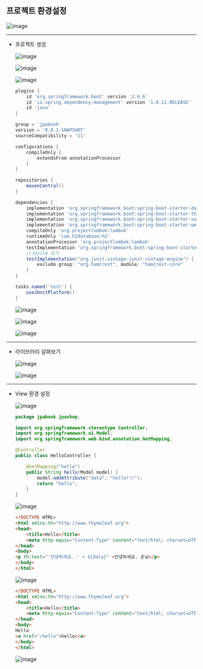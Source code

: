 ## **프로젝트 환경설정**

![image](https://user-images.githubusercontent.com/79301439/163145647-1ef8e9a0-dc1f-4623-8893-78c05c866693.png)

***
  * 프로젝트 생성
    
    ![image](https://user-images.githubusercontent.com/79301439/163154043-00ce86ea-3454-4fe7-82db-649cb60d5b07.png)
    
    ![image](https://user-images.githubusercontent.com/79301439/163154236-7dd81e20-286d-4f3c-a91b-87d91002b7e7.png)
    
    ![image](https://user-images.githubusercontent.com/79301439/163154504-1b4cd426-53d4-43c4-99d5-13ef3c6ca6ed.png)
    
    ```gradle
    plugins {
        id 'org.springframework.boot' version '2.6.6'
        id 'io.spring.dependency-management' version '1.0.11.RELEASE'
        id 'java'
    }

    group = 'jpabook'
    version = '0.0.1-SNAPSHOT'
    sourceCompatibility = '11'

    configurations {
        compileOnly {
            extendsFrom annotationProcessor
        }
    }

    repositories {
        mavenCentral()
    }

    dependencies {
        implementation 'org.springframework.boot:spring-boot-starter-data-jpa'
        implementation 'org.springframework.boot:spring-boot-starter-thymeleaf'
        implementation 'org.springframework.boot:spring-boot-starter-validation'
        implementation 'org.springframework.boot:spring-boot-starter-web'
        compileOnly 'org.projectlombok:lombok'
        runtimeOnly 'com.h2database:h2'
        annotationProcessor 'org.projectlombok:lombok'
        testImplementation 'org.springframework.boot:spring-boot-starter-test'
        //JUnit4 추가
        testImplementation("org.junit.vintage:junit-vintage-engine") {
            exclude group: "org.hamcrest", module: "hamcrest-core"
        }
    }

    tasks.named('test') {
        useJUnitPlatform()
    }
    ```
    
    ![image](https://user-images.githubusercontent.com/79301439/163154756-a6595d44-27c9-4a25-910d-342f17c12318.png)
    
    ![image](https://user-images.githubusercontent.com/79301439/163154934-013408d5-309c-470a-8b91-79c44e31d126.png)
    
    ![image](https://user-images.githubusercontent.com/79301439/163154993-eaa6d571-7b9d-4b4f-95c0-be4e18952c47.png)

***
  * 라이브러리 살펴보기
    
    ![image](https://user-images.githubusercontent.com/79301439/163158265-6c794e8a-285b-4943-8eb9-1f21a64591f2.png)
    
    ![image](https://user-images.githubusercontent.com/79301439/163158328-862059ab-3c66-488a-9f09-fb18d0b0973a.png)

***
  * View 환경 설정
    
    ![image](https://user-images.githubusercontent.com/79301439/163304953-bfd8ff2b-864f-4947-bf23-d60322187fc6.png)
    
    ```java
    package jpabook.jpashop;

    import org.springframework.stereotype.Controller;
    import org.springframework.ui.Model;
    import org.springframework.web.bind.annotation.GetMapping;

    @Controller
    public class HelloController {

        @GetMapping("hello")
        public String hello(Model model) {
            model.addAttribute("data", "hello!!!");
            return "hello";
        }
    }
    ```
    
    ![image](https://user-images.githubusercontent.com/79301439/163305009-324a3fea-2b5f-4a6f-9749-76d60a4bb8a3.png)
    
    ```html
    <!DOCTYPE HTML>
    <html xmlns:th="http://www.thymeleaf.org">
    <head>
        <title>Hello</title>
        <meta http-equiv="Content-Type" content="text/html; charset=UTF-8" />
    </head>
    <body>
    <p th:text="'안녕하세요. ' + ${data}" >안녕하세요. 손님</p>
    </body>
    </html>
    ```
    
    ![image](https://user-images.githubusercontent.com/79301439/163305075-d2ee3947-74b9-4a8c-90d3-e55635c1fbd8.png)
    
    ```html
    <!DOCTYPE HTML>
    <html xmlns:th="http://www.thymeleaf.org">
    <head>
        <title>Hello</title>
        <meta http-equiv="Content-Type" content="text/html; charset=UTF-8" />
    </head>
    <body>
    Hello
    <a href="/hello">hello</a>
    </body>
    </html>
    ```
    
    ![image](https://user-images.githubusercontent.com/79301439/163305141-5c2365dc-2f42-4c6c-b92d-e13b17ed76c2.png)
